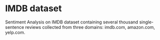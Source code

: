 # IMDB dataset
 Sentiment Analysis on IMDB dataset containing several thousand single-sentence reviews collected from three domains: imdb.com, amazon.com, yelp.com.
